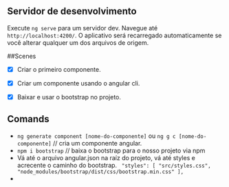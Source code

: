 ## Servidor de desenvolvimento

Execute `ng serve` para um servidor dev. Navegue até `http://localhost:4200/`. 
O aplicativo será recarregado automaticamente se você alterar qualquer um dos arquivos de origem.

##Scenes

-[x] Criar o primeiro componente.
-[x] Criar um componente usando o angular cli.
-[x] Baixar e usar o bootstrap no projeto.


## Comands
 * `ng generate component [nome-do-componente]` ou `ng g c [nome-do-componente]` // cria um componente angular. 
 * `npm i bootstrap` // baixa o bootstrap para o nosso projeto via npm
 * Vá até o arquivo angular.json na raíz do projeto, vá até styles e acrecente o caminho do bootstrap. ` "styles": [
                 "src/styles.css",
                 "node_modules/bootstrap/dist/css/bootstrap.min.css"
               ],` 
* 

